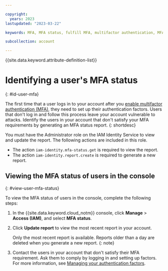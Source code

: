 ```yaml
---

copyright:
  years: 2023
lastupdated: "2023-03-22"

keywords: MFA, MFA status, fulfill MFA, multifactor authentication, MFA requirement, MFA report

subcollection: account

---
```


{{site.data.keyword.attribute-definition-list}}

# Identifying a user's MFA status
{: #id-user-mfa}

The first time that a user logs in to your account after you [enable multifactor authentication (MFA)](/docs/account?topic=account-enablemfa), they need to set up their authentication factors. Users that don't log in and follow this process leave your account vulnerable to attacks. Identify the users in your account that don't satisfy your MFA requirements by generating an MFA status report.
{: shortdesc}

You must have the Administrator role on the IAM Identity Service to view and update the report. The following actions are included in this role.
- The action `iam-identity.mfa-status.get` is required to view the report.
- The action `iam-identity.report.create` is required to generate a new report.

## Viewing the MFA status of users in the console
{: #view-user-mfa-status}

To view the MFA status of users in the console, complete the following steps:

1. In the {{site.data.keyword.cloud_notm}} console, click **Manage** > **Access (IAM)**, and select **MFA status**.
2. Click **Update report** to view the most recent report in your account.

   Only the most recent report is available. Reports older than a day are deleted when you generate a new report.
   {: note}

3. Contact the users in your account that don't satisfy their MFA requirement. Ask them to comply by logging in and setting up factors. For more information, see [Managing your authentication factors](/docs/account?topic=account-verification-authentication#auth-factors).
